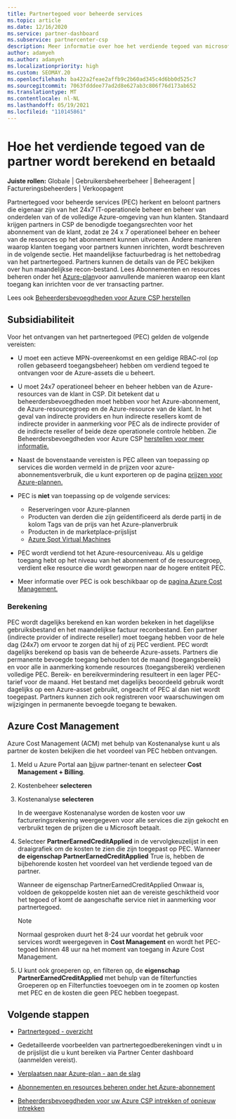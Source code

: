 ```yaml
---
title: Partnertegoed voor beheerde services
ms.topic: article
ms.date: 12/16/2020
ms.service: partner-dashboard
ms.subservice: partnercenter-csp
description: Meer informatie over hoe het verdiende tegoed van microsoft-partners (PEC) voor beheerde services wordt berekend en betaald, en hoe u ervoor kunt zorgen dat u in aanmerking komt.
author: adamyeh
ms.author: adamyeh
ms.localizationpriority: high
ms.custom: SEOMAY.20
ms.openlocfilehash: ba422a2feae2affb9c2b60ad345c4d6bb0d525c7
ms.sourcegitcommit: 7063fdddee77ad2d8e627ab3c806f76d173ab652
ms.translationtype: MT
ms.contentlocale: nl-NL
ms.lasthandoff: 05/19/2021
ms.locfileid: "110145861"
---
```

# <a name="how-the-partner-earned-credit-is-calculated-and-paid"></a>Hoe het verdiende tegoed van de partner wordt berekend en betaald

**Juiste rollen:** Globale | Gebruikersbeheerbeheer | Beheeragent | Factureringsbeheerders | Verkoopagent

Partnertegoed voor beheerde services (PEC) herkent en beloont partners die eigenaar zijn van het 24x7 IT-operationele beheer en beheer van onderdelen van of de volledige Azure-omgeving van hun klanten. Standaard krijgen partners in CSP de benodigde toegangsrechten voor het abonnement van de klant, zodat ze 24 x 7 operationeel beheer en beheer van de resources op het abonnement kunnen uitvoeren. Andere manieren waarop klanten toegang voor partners kunnen inrichten, wordt beschreven in de volgende sectie. Het maandelijkse factuurbedrag is het nettobedrag van het partnertegoed. Partners kunnen de details van de PEC bekijken over hun maandelijkse recon-bestand. Lees Abonnementen en resources beheren onder het [Azure-plan](azure-plan-manage.md)voor aanvullende manieren waarop een klant toegang kan inrichten voor de ver transacting partner.

Lees ook [Beheerdersbevoegdheden voor Azure CSP herstellen](revoke-reinstate-csp.md)

## <a name="eligibility"></a>Subsidiabiliteit

Voor het ontvangen van het partnertegoed (PEC) gelden de volgende vereisten: 

- U moet een actieve MPN-overeenkomst en een geldige RBAC-rol (op rollen gebaseerd toegangsbeheer) hebben om verdiend tegoed te ontvangen voor de Azure-assets die u beheert.

- U moet 24x7 operationeel beheer en beheer hebben van de Azure-resources van de klant in CSP. Dit betekent dat u beheerdersbevoegdheden moet hebben voor het Azure-abonnement, de Azure-resourcegroep en de Azure-resource van de klant. In het geval van indirecte providers en hun indirecte resellers komt de indirecte provider in aanmerking voor PEC als de indirecte provider of de indirecte reseller of beide deze operationele controle hebben. Zie Beheerdersbevoegdheden voor Azure CSP [herstellen voor meer informatie.](./revoke-reinstate-csp.md)

- Naast de bovenstaande vereisten is PEC alleen van toepassing op services die worden vermeld in de prijzen voor azure-abonnementsverbruik, die u kunt exporteren op de pagina [prijzen voor Azure-plannen.](https://partner.microsoft.com/commerce/sales)

- PEC is **niet** van toepassing op de volgende services:
    - Reserveringen voor Azure-plannen
    - Producten van derden die zijn geïdentificeerd als derde partij in de kolom Tags van de prijs van het Azure-planverbruik
    - Producten in de marketplace-prijslijst
    - [Azure Spot Virtual Machines](https://partner.microsoft.com/resources/collection/azure-spot-in-csp#/)

- PEC wordt verdiend tot het Azure-resourceniveau. Als u geldige toegang hebt op het niveau van het abonnement of de resourcegroep, verdient elke resource die wordt geworpen naar de hogere entiteit PEC.

- Meer informatie over PEC is ook beschikbaar op de [pagina Azure Cost Management.](/azure/cost-management-billing/costs/get-started-partners)

### <a name="calculation"></a>Berekening

PEC wordt dagelijks berekend en kan worden bekeken in het dagelijkse gebruiksbestand en het maandelijkse factuur reconbestand. Een partner (indirecte provider of indirecte reseller) moet toegang hebben voor de hele dag (24x7) om ervoor te zorgen dat hij of zij PEC verdient. PEC wordt dagelijks berekend op basis van de beheerde Azure-assets. Partners die permanente bevoegde toegang behouden tot de maand (toegangsbereik) en voor alle in aanmerking komende resources (toegangsbereik) verdienen volledige PEC. Bereik- en bereikvermindering resulteert in een lager PEC-tarief voor de maand. Het bestand met dagelijks beoordeeld gebruik wordt dagelijks op een Azure-asset gebruikt, ongeacht of PEC al dan niet wordt toegepast. Partners kunnen zich ook registreren voor waarschuwingen om wijzigingen in permanente bevoegde toegang te bewaken.

## <a name="azure-cost-management"></a>Azure Cost Management

Azure Cost Management (ACM) met behulp van Kostenanalyse kunt u als partner de kosten bekijken die het voordeel van PEC hebben ontvangen.  

1. Meld u Azure Portal aan [bij](https://portal.azure.com)uw partner-tenant en selecteer **Cost Management + Billing**.

2. Kostenbeheer **selecteren**

3. Kostenanalyse **selecteren**

   In de weergave Kostenanalyse worden de kosten voor uw factureringsrekening weergegeven voor alle services die zijn gekocht en verbruikt tegen de prijzen die u Microsoft betaalt.

4. Selecteer **PartnerEarnedCreditApplied** in de vervolgkeuzelijst in een draaigrafiek om de kosten te zien die zijn toegepast op PEC. Wanneer **de eigenschap PartnerEarnedCreditApplied** True is, hebben de bijbehorende kosten het voordeel van het verdiende tegoed van de partner. 

   Wanneer de eigenschap PartnerEarnedCreditApplied Onwaar is, voldoen de gekoppelde kosten niet aan de vereiste geschiktheid voor het tegoed of komt de aangeschafte service niet in aanmerking voor partnertegoed.

   >[!NOTE] 
   >Normaal gesproken duurt het 8-24 uur voordat het gebruik voor services wordt weergegeven in **Cost Management** en wordt het PEC-tegoed binnen 48 uur na het moment van toegang in Azure Cost Management.

5. U kunt ook groeperen op, en filteren op, de  **eigenschap PartnerEarnedCreditApplied** met behulp van de filterfuncties Groeperen op en Filterfuncties toevoegen om in te zoomen op kosten met PEC en de kosten die geen PEC hebben toegepast.

## <a name="next-steps"></a>Volgende stappen

- [Partnertegoed - overzicht](partner-earned-credit.md)

- Gedetailleerde voorbeelden van partnertegoedberekeningen vindt u in de prijslijst die u kunt bereiken via Partner Center dashboard (aanmelden vereist).

- [Verplaatsen naar Azure-plan - aan de slag](azure-plan-get-started.md)

- [Abonnementen en resources beheren onder het Azure-abonnement](azure-plan-manage.md)

- [Beheerdersbevoegdheden voor uw Azure CSP intrekken of opnieuw intrekken](revoke-reinstate-csp.md)
